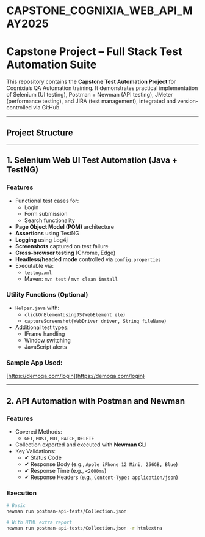 # CAPSTONE_COGNIXIA_WEB_API_MAY2025
# Capstone Project – Full Stack Test Automation Suite

This repository contains the **Capstone Test Automation Project** for Cognixia’s QA Automation training. It demonstrates practical implementation of Selenium (UI testing), Postman + Newman (API testing), JMeter (performance testing), and JIRA (test management), integrated and version-controlled via GitHub.

---

## Project Structure


---

## 1. Selenium Web UI Test Automation (Java + TestNG)

### Features
- Functional test cases for:
  - Login
  - Form submission
  - Search functionality
- **Page Object Model (POM)** architecture
- **Assertions** using TestNG
- **Logging** using Log4j
- **Screenshots** captured on test failure
- **Cross-browser testing** (Chrome, Edge)
- **Headless/headed mode** controlled via `config.properties`
- Executable via:
  - `testng.xml`
  - Maven: `mvn test` / `mvn clean install`

### Utility Functions (Optional)
- `Helper.java` with:
  - `clickOnElementUsingJS(WebElement ele)`
  - `captureScreenshot(WebDriver driver, String fileName)`
- Additional test types:
  - IFrame handling
  - Window switching
  - JavaScript alerts

### Sample App Used:
[https://demoqa.com/login](https://demoqa.com/login)

---

## 2. API Automation with Postman and Newman

### Features
- Covered Methods:
  - `GET`, `POST`, `PUT`, `PATCH`, `DELETE`
- Collection exported and executed with **Newman CLI**
- Key Validations:
  - ✔ Status Code
  - ✔ Response Body (e.g., `Apple iPhone 12 Mini, 256GB, Blue`)
  - ✔ Response Time (e.g., `<2000ms`)
  - ✔ Response Headers (e.g., `Content-Type: application/json`)

### Execution
```bash
# Basic
newman run postman-api-tests/Collection.json

# With HTML extra report
newman run postman-api-tests/Collection.json -r htmlextra

